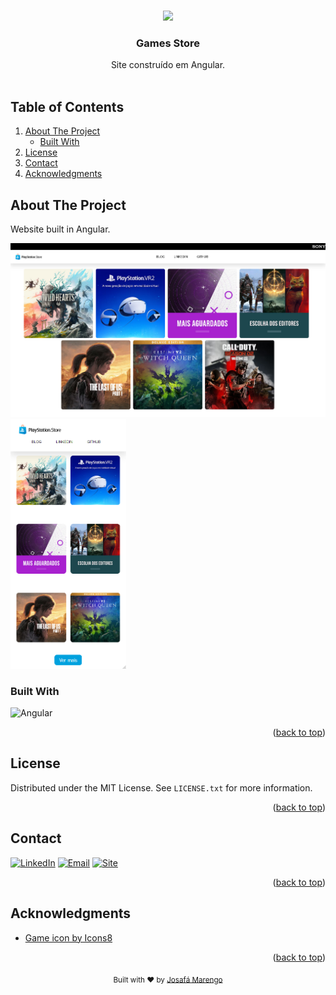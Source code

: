 <a name="readme-top"></a>

<!-- PROJECT LOGO -->
<br />
<div align="center">
  <a href="https://github.com/josafamarengo/games-store">
    <img src="https://img.icons8.com/emoji/96/null/video-game-emoji.png"/>
  </a> 

  <h3 align="center">Games Store</h3>

  <p align="center">
		Site construído em Angular.
    <br/>
    <br/>
		<!--
    <a href="https://github.com/othneildrew/Best-README-Template"><strong>Explore the docs »</strong></a>
    <br />
    <br />
    <a href="https://github.com/othneildrew/Best-README-Template">View Demo</a>
    ·
    <a href="https://github.com/othneildrew/Best-README-Template/issues">Report Bug</a>
    ·
    <a href="https://github.com/othneildrew/Best-README-Template/issues">Request Feature</a>
    -->
  </p>

</div>


<!-- TABLE OF CONTENTS -->
## Table of Contents
  <ol>
    <li>
      <a href="#about-the-project">About The Project</a>
      <ul>
        <li><a href="#built-with">Built With</a></li>
      </ul>
    </li>
    <li><a href="#license">License</a></li>
    <li><a href="#contact">Contact</a></li>
    <li><a href="#acknowledgments">Acknowledgments</a></li>
  </ol>



<!-- ABOUT THE PROJECT -->
## About The Project

Website built in Angular.

![Desktop](./screenshot.png)
<img src="./screenshot-mobile.png" alt="Mobile" height="400" />


### Built With

![Angular][Angular]

<p align="right">(<a href="#readme-top">back to top</a>)</p>

<!-- LICENSE -->
## License

Distributed under the MIT License. See `LICENSE.txt` for more information.

<p align="right">(<a href="#readme-top">back to top</a>)</p>



<!-- CONTACT -->
## Contact

[![LinkedIn][linkedin-shield]][linkedin-url]
[![Email][email-shield]][email-url]
[![Site][site-shield]][site-url]

<p align="right">(<a href="#readme-top">back to top</a>)</p>



<!-- ACKNOWLEDGMENTS -->
## Acknowledgments

* [Game icon by Icons8](https://icons8.com/icon/rCMgUHUAhuWi/video-game)

<p align="right">(<a href="#readme-top">back to top</a>)</p>

<div align="center">
  <sub>Built with ❤︎ by <a href="https://github.com/josafamarengo">Josafá Marengo</a>
</div>



<!-- MARKDOWN LINKS & IMAGES -->
<!-- https://www.markdownguide.org/basic-syntax/#reference-style-links -->

[linkedin-shield]: https://img.shields.io/badge/LinkedIn-0077B5?style=for-the-badge&logo=linkedin&logoColor=white
[linkedin-url]: https://linkedin.com/in/josafamarengo

[email-shield]: https://img.shields.io/badge/Gmail-D14836?style=for-the-badge&logo=gmail&logoColor=white
[email-url]: https://josafa.com.br/#contact

[site-shield]: https://img.shields.io/badge/website-000000?style=for-the-badge&logo=About.me&logoColor=white
[site-url]: https://josafa.com.br


<!-- Languages -->
[AWS]: https://img.shields.io/badge/Amazon_AWS-FF9900?style=for-the-badge&logo=amazonaws&logoColor=white
[Actions]: https://img.shields.io/badge/GitHub_Actions-2088FF?style=for-the-badge&logo=github-actions&logoColor=white
[Next]: https://img.shields.io/badge/next.js-000000?style=for-the-badge&logo=nextdotjs&logoColor=white
[React]: https://img.shields.io/badge/React-20232A?style=for-the-badge&logo=react&logoColor=61DAFB
[Native]: https://img.shields.io/badge/React_Native-20232A?style=for-the-badge&logo=react&logoColor=61DAFB
[Kotlin]: https://img.shields.io/badge/Kotlin-0095D5?&style=for-the-badge&logo=kotlin&logoColor=white
[Swift]: https://img.shields.io/badge/Swift-FA7343?style=for-the-badge&logo=swift&logoColor=white
[Redux]: https://img.shields.io/badge/Redux-593D88?style=for-the-badge&logo=redux&logoColor=white
[Vue]: https://img.shields.io/badge/Vue.js-35495E?style=for-the-badge&logo=vuedotjs&logoColor=4FC08D
[Angular]: https://img.shields.io/badge/Angular-DD0031?style=for-the-badge&logo=angular&logoColor=white
[Styled]: https://img.shields.io/badge/styled--components-DB7093?style=for-the-badge&logo=styled-components&logoColor=white
[Tailwind]: https://img.shields.io/badge/Tailwind_CSS-38B2AC?style=for-the-badge&logo=tailwind-css&logoColor=white
[SaSS]: https://img.shields.io/badge/Sass-CC6699?style=for-the-badge&logo=sass&logoColor=white
[Rust]: https://img.shields.io/badge/Rust-000000?style=for-the-badge&logo=rust&logoColor=white
[Python]: https://img.shields.io/badge/Python-14354C?style=for-the-badge&logo=python&logoColor=white
[R]: https://img.shields.io/badge/R-276DC3?style=for-the-badge&logo=r&logoColor=white
[Oracle]: https://img.shields.io/badge/Oracle-F80000?style=for-the-badge&logo=Oracle&logoColor=white
[Elastic]: https://img.shields.io/badge/Elastic_Search-005571?style=for-the-badge&logo=elasticsearch&logoColor=white
[Mongo]: https://img.shields.io/badge/MongoDB-4EA94B?style=for-the-badge&logo=mongodb&logoColor=white
[MySQL]: https://img.shields.io/badge/MySQL-005C84?style=for-the-badge&logo=mysql&logoColor=white
[Neo4J]: https://img.shields.io/badge/Neo4j-018bff?style=for-the-badge&logo=neo4j&logoColor=white
[Redis]: https://img.shields.io/badge/redis-%23DD0031.svg?&style=for-the-badge&logo=redis&logoColor=white
[SQLite]: https://img.shields.io/badge/SQLite-07405E?style=for-the-badge&logo=sqlite&logoColor=white
[PostgreSQL]: https://img.shields.io/badge/PostgreSQL-316192?style=for-the-badge&logo=postgresql&logoColor=white
